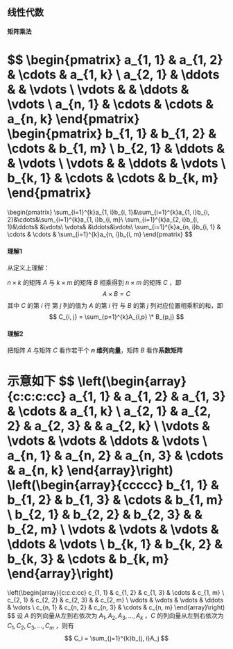 ## 线性代数

#### 矩阵乘法

$$
\begin{pmatrix}
a_{1, 1} & a_{1, 2} & \cdots & a_{1, k} \\
a_{2, 1} & \ddots   &        & \vdots   \\
\vdots   &          & \ddots & \vdots   \\
a_{n, 1} & \cdots   & \cdots & a_{n, k} 
\end{pmatrix}
\begin{pmatrix}
b_{1, 1} & b_{1, 2} & \cdots & b_{1, m} \\
b_{2, 1} & \ddots   &        & \vdots   \\
\vdots   &          & \ddots & \vdots   \\
b_{k, 1} & \cdots   & \cdots & b_{k, m} 
\end{pmatrix}
=
\begin{pmatrix}
\sum_{i=1}^{k}a_{1, i}b_{i, 1}&\sum_{i=1}^{k}a_{1, i}b_{i, 2}&\cdots&\sum_{i=1}^{k}a_{1, i}b_{i, m}\\
\sum_{i=1}^{k}a_{2, i}b_{i, 1}&\ddots& &\vdots\\
\vdots& &\ddots&\vdots\\
\sum_{i=1}^{k}a_{n, i}b_{i, 1} & \cdots   & \cdots & \sum_{i=1}^{k}a_{n, i}b_{i, m} 
\end{pmatrix}
$$

#### 理解1

从定义上理解：

$n \times k$ 的矩阵 $A$ 与 $k \times m$ 的矩阵 $B$ 相乘得到 $n \times m$ 的矩阵 $C$ ，即
$$
A \times B = C
$$
其中 $C$ 的第 $i$ 行 第 $j$ 列的值为 $A$ 的第 $i$ 行 与 $B$ 的第 $j$ 列对应位置相乘积的和，即
$$
C_{i, j} = \sum_{p=1}^{k}A_{i,p} \* B_{p,j}
$$

#### 理解2

把矩阵 $A$ 与矩阵 $C$ 看作若干个 **$n$ 维列向量**，矩阵 $B$ 看作**系数矩阵** 

示意如下
$$
\left(\begin{array}{c:c:c:cc}
a_{1, 1} & a_{1, 2} & a_{1, 3} & \cdots & a_{1, k} \\
a_{2, 1} & a_{2, 2} & a_{2, 3} &        & a_{2, k} \\
\vdots   & \vdots   & \vdots   & \ddots & \vdots   \\
a_{n, 1} & a_{n, 2} & a_{n, 3} & \cdots & a_{n, k} 
\end{array}\right)
\left(\begin{array}{ccccc}
b_{1, 1} & b_{1, 2} & b_{1, 3} & \cdots & b_{1, m} \\
b_{2, 1} & b_{2, 2} & b_{2, 3} &        & b_{2, m} \\
\vdots   & \vdots   & \vdots   & \ddots & \vdots   \\
b_{k, 1} & b_{k, 2} & b_{k, 3} & \cdots & b_{k, m} 
\end{array}\right)
=
\left(\begin{array}{c:c:c:cc}
c_{1, 1} & c_{1, 2} & c_{1, 3} & \cdots & c_{1, m} \\
c_{2, 1} & c_{2, 2} & c_{2, 3} &        & c_{2, m} \\
\vdots   & \vdots   & \vdots   & \ddots & \vdots   \\
c_{n, 1} & c_{n, 2} & c_{n, 3} & \cdots & c_{n, m} 
\end{array}\right)
$$
设 $A$ 的列向量从左到右依次为 $A_1, A_2, A_3,...,A_k$ ，$C$ 的列向量从左到右依次为 $C_1, C_2, C_3, ..., C_m$ ，则有
$$
C_i = \sum_{j=1}^{k}b_{j, i}A_j
$$
